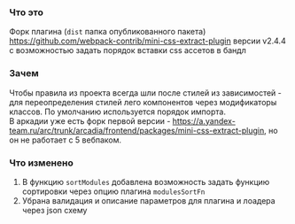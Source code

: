 ### Что это
Форк плагина (`dist` папка опубликованного пакета) https://github.com/webpack-contrib/mini-css-extract-plugin версии v2.4.4 с возможностью задать порядок вставки css ассетов в бандл

### Зачем
Чтобы правила из проекта всегда шли после стилей из зависимостей - для переопределения стилей лего компонентов через модификаторы классов. По умолчанию используется порядок импорта.   
В аркадии уже есть форк первой версии - https://a.yandex-team.ru/arc/trunk/arcadia/frontend/packages/mini-css-extract-plugin, но он не работает с 5 вебпаком.

### Что изменено
1. В функцию `sortModules` добавлена возможность задать функцию сортировки через опцию плагина `modulesSortFn`
2. Убрана валидация и описание параметров для плагина и лоадера через json схему


